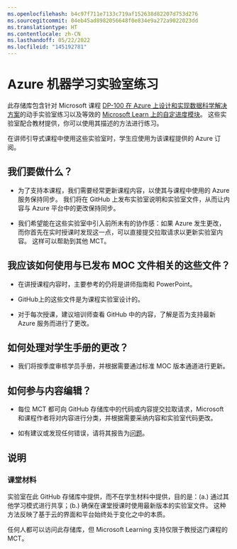```yaml
---
ms.openlocfilehash: b4c97f711e7133c719af152638d82207d753d276
ms.sourcegitcommit: 04eb45ad8982056648f0e834e9a272a9022023dd
ms.translationtype: HT
ms.contentlocale: zh-CN
ms.lasthandoff: 05/22/2022
ms.locfileid: "145192781"
---
```

# <a name="azure-machine-learning-lab-exercises"></a>Azure 机器学习实验室练习

此存储库包含针对 Microsoft 课程 [DP-100 在 Azure 上设计和实现数据科学解决方案](https://docs.microsoft.com/learn/certifications/courses/dp-100t01)的动手实验室练习以及等效的 [Microsoft Learn 上的自定进度模块](https://docs.microsoft.com/learn/paths/build-ai-solutions-with-azure-ml-service/)。 这些实验室配合教材提供，你可以使用其描述的方法进行练习。

在讲师引导式课程中使用这些实验室时，学生应使用为该课程提供的 Azure 订阅。

## <a name="what-are-we-doing"></a>我们要做什么？

- 为了支持本课程，我们需要经常更新课程内容，以使其与课程中使用的 Azure 服务保持同步。  我们将在 GitHub 上发布实验室说明和实验室文件，从而让内容与 Azure 平台中的更改保持同步。

- 我们希望能在这些实验室中引入前所未有的协作感：如果 Azure 发生更改，而你首先在实时授课时发现这一点，可以直接提交拉取请求以更新实验室内容。  这样可以帮助到其他 MCT。

## <a name="how-should-i-use-these-files-relative-to-the-released-moc-files"></a>我应该如何使用与已发布 MOC 文件相关的这些文件？

- 在讲授课程内容时，主要参考的仍将是讲师指南和 PowerPoint。

- GitHub上的这些文件是为课程实验室设计的。

- 对于每次授课，建议培训师查看 GitHub 中的内容，了解是否为支持最新 Azure 服务而进行了更改。

## <a name="what-about-changes-to-the-student-handbook"></a>如何处理对学生手册的更改？

- 我们将按季度审核学员手册，并根据需要通过标准 MOC 版本通道进行更新。

## <a name="how-do-i-contribute"></a>如何参与内容编辑？

- 每位 MCT 都可向 GitHub 存储库中的代码或内容提交拉取请求，Microsoft 和课程作者将对内容进行分类，并根据需要采纳内容和实验室代码更改。

- 如有建议或发现任何错误，请将其报告为[问题](https://github.com/MicrosoftLearning/mslearn-dp100/issues)。

## <a name="notes"></a>说明

### <a name="classroom-materials"></a>课堂材料

实验室在此 GitHub 存储库中提供，而不在学生材料中提供，目的是：(a.) 通过其他学习模式进行共享；(b.) 确保在课堂授课时使用最新版本的实验室文件。 这种方法反映了基于云的界面和平台始终处于变化之中的本质。

任何人都可以访问此存储库，但 Microsoft Learning 支持仅限于教授这门课程的 MCT。

